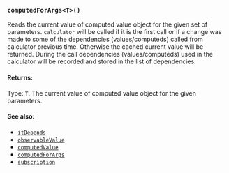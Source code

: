 ### `computedForArgs<T>()`
Reads the current value of computed value object for the given set of parameters. `calculator` will be called if it is the first call or if a change was made to some of the dependencies (values/computeds) called from calculator previous time. Otherwise the cached current value will be returned.
During the call dependencies (values/computeds) used in the calculator will be recorded and stored in the list of dependencies.

#### Returns:
Type: `T`.
The current value of computed value object for the given parameters.

#### See also:
* [`itDepends`](itDepends.md)
* [`observableValue`](observableValue.md)
* [`computedValue`](computedValue.md)
* [`computedForArgs`](computedForArgs.md)
* [`subscription`](subscription.md)